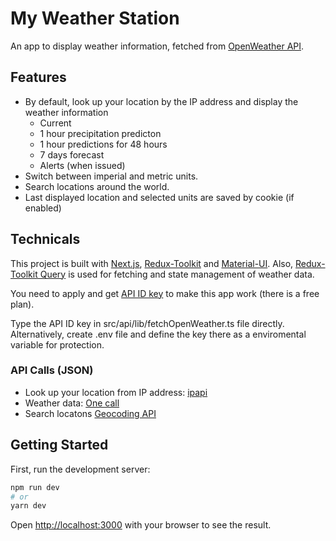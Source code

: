 # My Weather Station

An app to display  weather information, fetched from [OpenWeather API](https://openweathermap.org/api).


## Features
- By default, look up your location by the IP address and display the weather information
    - Current
    - 1 hour precipitation predicton
    - 1 hour predictions for 48 hours
    - 7 days forecast
    - Alerts (when issued)
- Switch between imperial and metric units.
- Search locations around the world.
- Last displayed location and selected units are saved by cookie (if enabled)


## Technicals
This project is built with [Next.js](https://nextjs.org/), [Redux-Toolkit](https://redux-toolkit.js.org/) and [Material-UI](https://mui.com/).
Also, [Redux-Toolkit Query](https://redux-toolkit.js.org/rtk-query/overview) is used for fetching and state management of weather data.

You need to apply and get [API ID key](https://openweathermap.org/appid) to make this app work (there is a free plan).

Type the API ID key in src/api/lib/fetchOpenWeather.ts file directly. Alternatively, create .env file and define the key there as a enviromental variable for protection.


### API Calls (JSON)
- Look up your location from IP address:
[ipapi](https://ipapi.co)
- Weather data:
[One call](https://openweathermap.org/api/one-call-api#how)
- Search locatons
[Geocoding API](https://openweathermap.org/api/geocoding-api)


## Getting Started

First, run the development server:

```bash
npm run dev
# or
yarn dev
```

Open [http://localhost:3000](http://localhost:3000) with your browser to see the result.






